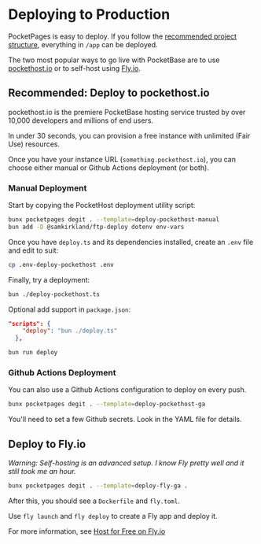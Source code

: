 # Deploying to Production

PocketPages is easy to deploy. If you follow the [recommended project structure](/docs/structure), everything in `/app` can be deployed.

The two most popular ways to go live with PocketBase are to use [pockethost.io](https://pockethost.io) or to self-host using [Fly.io](https://fly.io).

## Recommended: Deploy to pockethost.io

pockethost.io is the premiere PocketBase hosting service trusted by over 10,000 developers and millions of end users.

In under 30 seconds, you can provision a free instance with unlimited (Fair Use) resources.

Once you have your instance URL (`something.pockethost.io`), you can choose either manual or Github Actions deployment (or both).

### Manual Deployment

Start by copying the PocketHost deployment utility script:

```bash
bunx pocketpages degit . --template=deploy-pockethost-manual
bun add -D @samkirkland/ftp-deploy dotenv env-vars
```

Once you have `deploy.ts` and its dependencies installed, create an `.env` file and edit to suit:

```bash
cp .env-deploy-pockethost .env
```

Finally, try a deployment:

```bash
bun ./deploy-pockethost.ts
```

Optional add support in `package.json`:

```json
"scripts": {
    "deploy": "bun ./deploy.ts"
  },
```

```bash
bun run deploy
```

### Github Actions Deployment

You can also use a Github Actions configuration to deploy on every push.

```bash
bunx pocketpages degit . --template=deploy-pockethost-ga
```

You'll need to set a few Github secrets. Look in the YAML file for details.

## Deploy to Fly.io

_Warning: Self-hosting is an advanced setup. I know Fly pretty well and it still took me an hour._

```bash
bunx pocketpages degit . --template=deploy-fly-ga .
```

After this, you should see a `Dockerfile` and `fly.toml`.

Use `fly launch` and `fly deploy` to create a Fly app and deploy it.

For more information, see [Host for Free on Fly.io](https://github.com/pocketbase/pocketbase/discussions/537)
